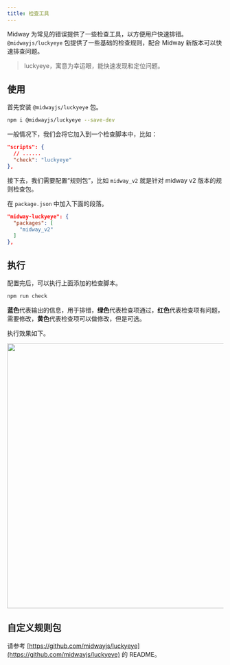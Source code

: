 ```yaml
---
title: 检查工具
---
```


Midway 为常见的错误提供了一些检查工具，以方便用户快速排错。`@midwayjs/luckyeye` 包提供了一些基础的检查规则，配合 Midway 新版本可以快速排查问题。

> luckyeye，寓意为幸运眼，能快速发现和定位问题。

## 使用

首先安装 `@midwayjs/luckyeye` 包。

```bash
npm i @midwayjs/luckyeye --save-dev
```

一般情况下，我们会将它加入到一个检查脚本中，比如：

```json
"scripts": {
  // ......
  "check": "luckyeye"
},
```

接下去，我们需要配置“规则包”，比如 `midway_v2` 就是针对 midway v2 版本的规则检查包。

在 `package.json` 中加入下面的段落。

```json
"midway-luckyeye": {
  "packages": [
    "midway_v2"
  ]
},
```

## 执行

配置完后，可以执行上面添加的检查脚本。

```bash
npm run check
```

**蓝色**代表输出的信息，用于排错，**绿色**代表检查项通过，**红色**代表检查项有问题，需要修改，**黄色**代表检查项可以做修改，但是可选。

执行效果如下。

<img src="https://cdn.nlark.com/yuque/0/2021/png/501408/1610983986151-79c54e7c-3ff0-4f94-98bc-359dda0fa694.png#align=left&display=inline&height=464&margin=%5Bobject%20Object%5D&name=image.png&originHeight=928&originWidth=1234&size=155051&status=done&style=none&width=617" width="617" />

## 自定义规则包

请参考 [https://github.com/midwayjs/luckyeye](https://github.com/midwayjs/luckyeye) 的 README。
